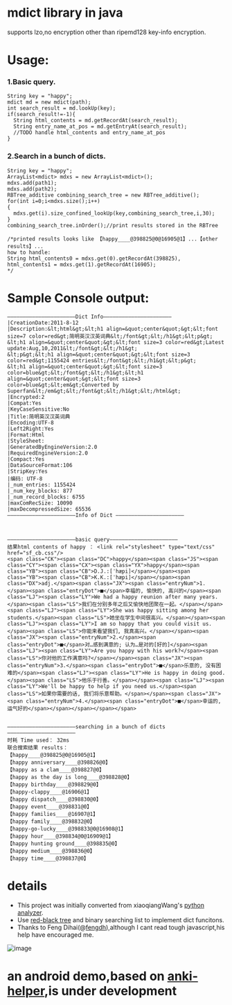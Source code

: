 # mdict library in java 
supports lzo,no encryption other than ripemd128 key-info encryption.  

# Usage:
### 1.Basic query.
```
String key = "happy";
mdict md = new mdict(path);
int search_result = md.lookUp(key);
if(search_result!=-1){
  String html_contents = md.getRecordAt(search_result);
  String entry_name_at_pos = md.getEntryAt(search_result);
  //TODO handle html_contents and entry_name_at_pos
}
```
### 2.Search in a bunch of dicts.
```
String key = "happy";
ArrayList<mdict> mdxs = new ArrayList<mdict>();
mdxs.add(path1);
mdxs.add(path2);
RBTree_additive combining_search_tree = new RBTree_additive();
for(int i=0;i<mdxs.size();i++)
{
  mdxs.get(i).size_confined_lookUp(key,combining_search_tree,i,30);
}  	
combining_search_tree.inOrder();//print results stored in the RBTree

/*printed results looks like 【happy____@398825@0@16905@1】...【other results】...
how to handle:
String html_contents0 = mdxs.get(0).getRecordAt(398825),
html_contents1 = mdxs.get(1).getRecordAt(16905);
*/
```

# Sample Console output:

```
——————————————————————Dict Info——————————————————————
|CreationDate:2011-8-12
|Description:&lt;html&gt;&lt;h1 align=&quot;center&quot;&gt;&lt;font size=7 color=red&gt;简明英汉汉英词典&lt;/font&gt;&lt;/h1&gt;&lt;p&gt;
&lt;h1 align=&quot;center&quot;&gt;&lt;font size=3 color=red&gt;Latest update:Aug,10,2011&lt;/font&gt;&lt;/h1&gt;
&lt;p&gt;&lt;h1 align=&quot;center&quot;&gt;&lt;font size=3 color=red&gt;1155424 entries&lt;/font&gt;&lt;/h1&gt;&lt;p&gt;
&lt;h1 align=&quot;center&quot;&gt;&lt;font size=3 color=blue&gt;&lt;/font&gt;&lt;/h1&gt;&lt;h1 align=&quot;center&quot;&gt;&lt;font size=3 color=blue&gt;&lt;em&gt;Converted by Superfan&lt;/em&gt;&lt;/font&gt;&lt;/h1&gt;&lt;/html&gt;      
|Encrypted:2
|Compat:Yes
|KeyCaseSensitive:No
|Title:简明英汉汉英词典
|Encoding:UTF-8
|Left2Right:Yes
|Format:Html
|StyleSheet:
|GeneratedByEngineVersion:2.0
|RequiredEngineVersion:2.0
|Compact:Yes
|DataSourceFormat:106
|StripKey:Yes
|编码: UTF-8
|_num_entries: 1155424
|_num_key_blocks: 877
|_num_record_blocks: 6755
|maxComRecSize: 10090
|maxDecompressedSize: 65536
——————————————————————Info of Dict ——————————————————————



——————————————————————basic query——————————————————————
结果html contents of happy ： <link rel="stylesheet" type="text/css" href="sf_cb.css"/>
<span class="CK"><span class="DC">happy</span><span class="JS"><span class="CY"><span class="CX"><span class="YX">happy</span><span class="YB"><span class="CB">D.J.:[ˈhæpi]</span></span><span class="YB"><span class="CB">K.K.:[ˈhæpi]</span></span><span class="DX">adj.</span><span class="JX"><span class="entryNum">1.</span><span class="entryDot">■</span>幸福的, 愉快的, 高兴的</span><span class="LJ"><span class="LY">We had a happy reunion after many years.</span><span class="LS">我们在分别多年之后又愉快地团聚在一起。</span></span><span class="LJ"><span class="LY">She was happy sitting among her students.</span><span class="LS">她坐在学生中间很高兴。</span></span><span class="LJ"><span class="LY">I am so happy that you could visit us.</span><span class="LS">你能来看望我们, 我真高兴。</span></span><span class="JX"><span class="entryNum">2.</span><span class="entryDot">■</span>对…感到满意的; 认为…是对的[好的]</span><span class="LJ"><span class="LY">Are you happy with his work?</span><span class="LS">你对他的工作满意吗?</span></span><span class="JX"><span class="entryNum">3.</span><span class="entryDot">■</span>乐意的, 没有困难的</span><span class="LJ"><span class="LY">He is happy in doing good.</span><span class="LS">他乐于行善。</span></span><span class="LJ"><span class="LY">We'll be happy to help if you need us.</span><span class="LS">如果你需要的话, 我们将乐意帮助。</span></span><span class="JX"><span class="entryNum">4.</span><span class="entryDot">■</span>幸运的, 运气好的</span></span></span></span></span>


——————————————————————searching in a bunch of dicts——————————————————————
时耗 Time used： 32ms
联合搜索结果 results： 
【happy____@398825@0@16905@1】
【happy anniversary____@398826@0】
【happy as a clam____@398827@0】
【happy as the day is long____@398828@0】
【happy birthday____@398829@0】
【happy-clappy____@16906@1】
【happy dispatch____@398830@0】
【happy event____@398831@0】
【happy families____@16907@1】
【happy family____@398832@0】
【happy-go-lucky____@398833@0@16908@1】
【happy hour____@398834@0@16909@1】
【happy hunting ground____@398835@0】
【happy medium____@398836@0】
【happy time____@398837@0】
```

# details
* This project was initially converted from xiaoqiangWang's [python analyzer](https://bitbucket.org/xwang/mdict-analysis). 
* Use [red-black tree](http://www.cnblogs.com/skywang12345/p/3245399.html) and binary searching list to implement dict funcitons.  
* Thanks to Feng Dihai(@[fengdh](https://github.com/fengdh/mdict-js)),although I cant read tough javascript,his help have encouraged me.  

![image](https://github.com/KnIfER/mdict-parsr-java/raw/master/doc/MDX.svg)

# an android demo,based on [anki-helper](https://github.com/mmjang/ankihelper),is under development
